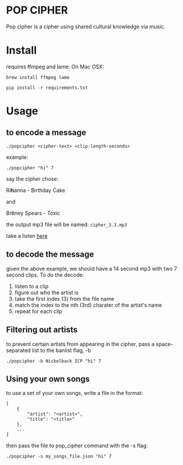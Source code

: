 # POP CIPHER

Pop cipher is a cipher using shared cultural knowledge via music.

# Install

requires ffmpeg and lame:
On Mac OSX:
```
brew install ffmpeg lame
```

```
pip install -r requirements.txt
```

# Usage

## to encode a message
```
./popcipher <cipher-text> <clip-length-seconds>
```

example:

```
./popcipher "hi" 7
```

say the cipher chose:

Ri**h**anna - Birthday Cake

and

Br**i**tney Spears - Toxic


the output mp3 file will be named: `cipher_3.3.mp3`

take a listen [here](https://raw.githubusercontent.com/rushton/pop-cipher/master/cipher_3.3.mp3)

## to decode the message

given the above example, we should have a 14 second mp3 with two 7 second clips. To do the decode:
1. listen to a clip
2. figure out who the artist is
3. take the first index (3) from the file name
4. match the index to the nth (3rd) charater of the artist's name
5. repeat for each clip

## Filtering out artists

to prevent certain artists from appearing in the cipher, pass a space-separated list to the banlist flag, -b

```
./popcipher -b Nickelback ICP "hi" 7
```

## Using your own songs

to use a set of your own songs, write a file in the format:
```
[
    {
        "artist": "<artist>",
        "title": "<title>"
    },
    ...
]
```

then pass the file to pop_cipher command with the -s flag:
```
./popcipher -s my_songs_file.json "hi" 7
```
